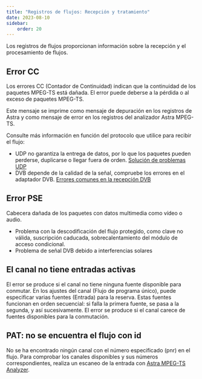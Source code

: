 ```yaml
---
title: "Registros de flujos: Recepción y tratamiento"
date: 2023-08-10
sidebar:
    order: 20
---
```


Los registros de flujos proporcionan información sobre la recepción y el procesamiento de flujos.

## Error CC[](/es/astra/admin-guide/stream#cc-error)

Los errores CC (Contador de Continuidad) indican que la continuidad de los paquetes MPEG-TS está dañada. El error puede deberse a la pérdida o al exceso de paquetes MPEG-TS.

Este mensaje se imprime como mensaje de depuración en los registros de Astra y como mensaje de error en los registros del analizador Astra MPEG-TS.

Consulte más información en función del protocolo que utilice para recibir el flujo:

- UDP no garantiza la entrega de datos, por lo que los paquetes pueden perderse, duplicarse o llegar fuera de orden. [Solución de problemas UDP](/es/misc/troubleshooting/udp#too-many-errors-on-receiving-udp)
- DVB depende de la calidad de la señal, compruebe los errores en el adaptador DVB. [Errores comunes en la recepción DVB](/es/misc/troubleshooting/errors)

## Error PSE[](/es/astra/admin-guide/stream#pes-error)

Cabecera dañada de los paquetes con datos multimedia como vídeo o audio.

- Problema con la descodificación del flujo protegido, como clave no válida, suscripción caducada, sobrecalentamiento del módulo de acceso condicional.
- Problema de señal DVB debido a interferencias solares

## El canal no tiene entradas activas[](/es/astra/admin-guide/stream#channel-has-no-active-inputs)

El error se produce si el canal no tiene ninguna fuente disponible para conmutar. En los ajustes del canal (Flujo de programa único), puede especificar varias fuentes (Entrada) para la reserva. Estas fuentes funcionan en orden secuencial: si falla la primera fuente, se pasa a la segunda, y así sucesivamente. El error se produce si el canal carece de fuentes disponibles para la conmutación.

## PAT: no se encuentra el flujo con id[](/es/astra/admin-guide/stream#pat-stream-with-id-is-not-found)

No se ha encontrado ningún canal con el número especificado (pnr) en el flujo. Para comprobar los canales disponibles y sus números correspondientes, realiza un escaneo de la entrada con [Astra MPEG-TS Analyzer](/es/misc/tools-and-utilities/astra-mpeg-ts-analyzer).
